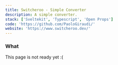 ```yaml
---
title: Switcheroo - Simple Converter
description: A simple converter.
stack: ['Sveltekit', 'Typescript', 'Open Props']
code: 'https://github.com/PaoloGiraudi/'
website: 'https://www.switcheroo.dev/'
---
```


### What

This page is not ready yet :(


